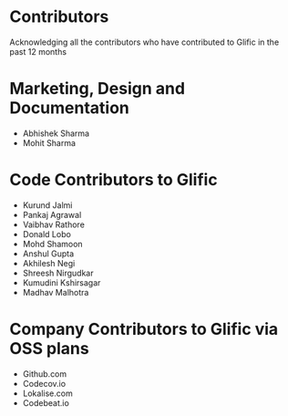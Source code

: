 # Contributors

Acknowledging all the contributors who have contributed to Glific in the past 12 months

# Marketing, Design and Documentation
- Abhishek Sharma
- Mohit Sharma

# Code Contributors to Glific
- Kurund Jalmi
- Pankaj Agrawal
- Vaibhav Rathore
- Donald Lobo
- Mohd Shamoon
- Anshul Gupta
- Akhilesh Negi
- Shreesh Nirgudkar
- Kumudini Kshirsagar
- Madhav Malhotra

# Company Contributors to Glific via OSS plans
- Github.com
- Codecov.io
- Lokalise.com
- Codebeat.io
